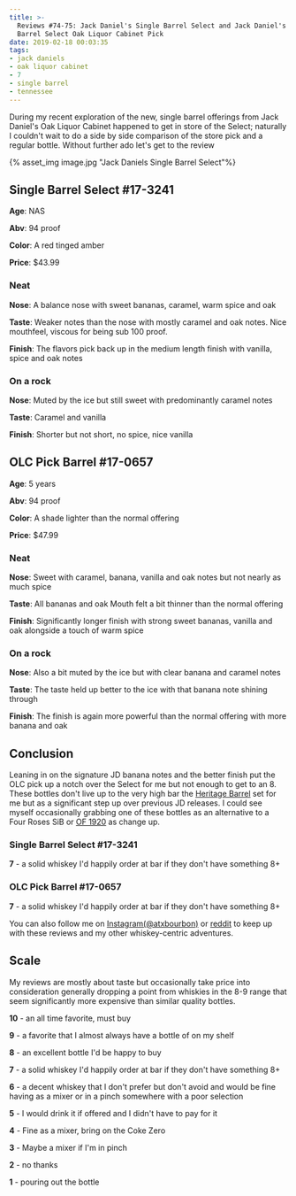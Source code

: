 ```yaml
---
title: >-
  Reviews #74-75: Jack Daniel's Single Barrel Select and Jack Daniel's Single
  Barrel Select Oak Liquor Cabinet Pick
date: 2019-02-18 00:03:35
tags:
- jack daniels
- oak liquor cabinet
- 7
- single barrel
- tennessee
---
```


During my recent exploration of the new, single barrel offerings from Jack Daniel's Oak Liquor Cabinet happened to get in store of the Select; naturally I couldn't wait to do a side by side comparison of the store pick and a regular bottle. Without further ado let's get to the review

{% asset_img image.jpg "Jack Daniels Single Barrel Select"%}

## Single Barrel Select #17-3241
**Age**: NAS

**Abv**: 94 proof

**Color**: A red tinged amber 

**Price**: $43.99

### Neat
**Nose**: A balance nose with sweet bananas, caramel, warm spice and oak

**Taste**: Weaker notes than the nose with mostly caramel and oak notes. Nice mouthfeel, viscous for being sub 100 proof. 

**Finish**: The flavors pick back up in the medium length finish with vanilla, spice and oak notes

### On a rock
**Nose**: Muted by the ice but still sweet with predominantly caramel notes

**Taste**: Caramel and vanilla

**Finish**: Shorter but not short, no spice, nice vanilla

## OLC Pick Barrel #17-0657
**Age**: 5 years

**Abv**: 94 proof

**Color**: A shade lighter than the normal offering

**Price**: $47.99

### Neat
**Nose**: Sweet with caramel, banana, vanilla and oak notes but not nearly as much spice

**Taste**: All bananas and oak Mouth felt a bit thinner than the normal offering

**Finish**: Significantly longer finish with strong sweet bananas, vanilla and oak alongside a touch of warm spice

### On a rock
**Nose**: Also a bit muted by the ice but with clear banana and caramel notes

**Taste**: The taste held up better to the ice with that banana note shining through 

**Finish**: The finish is again more powerful than the normal offering with more banana and oak 

## Conclusion
Leaning in on the signature JD banana notes and the better finish put the OLC pick up a notch over the Select for me but not enough to get to an 8. These bottles don't live up to the very high bar the [Heritage Barrel](https://atxbourbon.com/2019/01/31/Review-68-Jack-Daniel-s-Heritage-Barrel-18-6357/) set for me but as a significant step up over previous JD releases. I could see myself occasionally grabbing one of these bottles as an alternative to a Four Roses SiB or [OF 1920](https://atxbourbon.com/2018/09/26/Review-21-Old-Forester-1920-Prohibition-Style/) as change up. 

### Single Barrel Select #17-3241
**7** - a solid whiskey I'd happily order at bar if they don't have something 8+

### OLC Pick Barrel #17-0657
**7** - a solid whiskey I'd happily order at bar if they don't have something 8+

You can also follow me on [Instagram(@atxbourbon)](https://www.instagram.com/atxbourbon/) or [reddit](https://www.reddit.com/r/scottmotorraddrinks/) to keep up with these reviews and my other whiskey-centric adventures.

## Scale
My reviews are mostly about taste but occasionally take price into consideration generally dropping a point from whiskies in the 8-9 range that seem significantly more expensive than similar quality bottles.

**10** - an all time favorite, must buy

**9** - a favorite that I almost always have a bottle of on my shelf

**8** - an excellent bottle I'd be happy to buy

**7** - a solid whiskey I'd happily order at bar if they don't have something 8+

**6** - a decent whiskey that I don't prefer but don't avoid and would be fine having as a mixer or in a pinch somewhere with a poor selection

**5** - I would drink it if offered and I didn't have to pay for it

**4** - Fine as a mixer, bring on the Coke Zero

**3** - Maybe a mixer if I'm in  pinch

**2** - no thanks

**1** - pouring out the bottle  